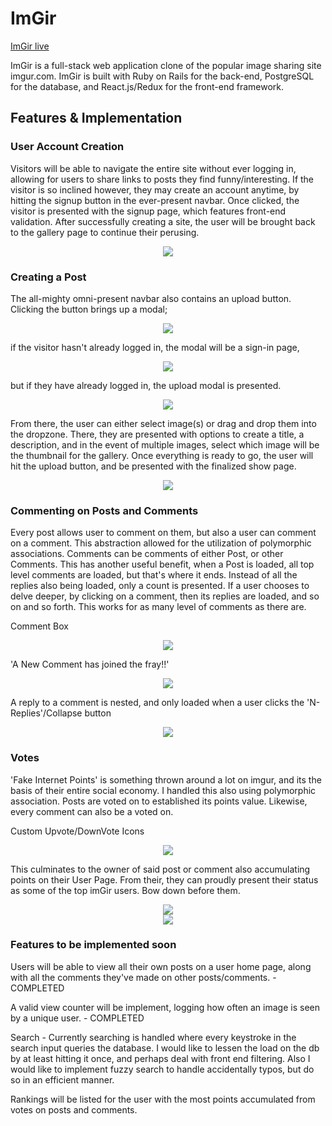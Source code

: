 # ImGir

[ImGir live](http://imgirrrrr.herokuapp.com/#/)

ImGir is a full-stack web application clone of the popular image sharing site imgur.com. ImGir is built with Ruby on Rails for the back-end, PostgreSQL for the database, and React.js/Redux for the front-end framework.

## Features & Implementation


### User Account Creation
  Visitors will be able to navigate the entire site without ever logging in, allowing for users to share links to posts they find funny/interesting. If the visitor is so inclined however, they may create an account anytime, by hitting the signup button in the ever-present navbar. Once clicked, the visitor is presented with the signup page, which features front-end validation. After successfully creating a site, the user will be brought back to the gallery page to continue their perusing.

  <div align='center'>
    <img src='app/assets/repo_images/Sign-In Page.png'/>
  </div>

### Creating a Post
  The all-mighty omni-present navbar also contains an upload button. Clicking the button brings up a modal;

  <div align='center'>
  <img src='app/assets/repo_images/new_post.png'/>
  </div>

  if the visitor hasn't already logged in, the modal will be a sign-in page,

  <div align='center'>
  <img src='app/assets/repo_images/sign_in_modal.png'/>
  </div>


  but if they have already logged in, the upload modal is presented.
 <div align='center'>
 <img src='app/assets/repo_images/upload_modal.png'/>
 </div>


 From there, the user can either select image(s) or drag and drop them into the dropzone. There, they are presented with options to create a title, a description, and in the event of multiple images, select which image will be the thumbnail for the gallery. Once everything is ready to go, the user will hit the upload button, and be presented with the finalized show page.


 <div align='center'>
 <img src='app/assets/repo_images/Image_show_page.png'/>
 </div>



### Commenting on Posts and Comments
  Every post allows user to comment on them, but also a user can comment on a comment. This abstraction allowed for the utilization of polymorphic associations. Comments can be comments of either Post, or other Comments. This has another useful benefit, when a Post is loaded, all top level comments are loaded, but that's where it ends. Instead of all the replies also being loaded, only a count is presented. If a user chooses to delve deeper, by clicking on a comment, then its replies are loaded, and so on and so forth. This works for as many level of comments as there are.

  Comment Box
  <div align='center'>
  <img src='app/assets/repo_images/New Comment.png'/>
  </div>

  'A New Comment has joined the fray!!'
  <div align='center'>
  <img src='app/assets/repo_images/Comment.png'/>
  </div>

  A reply to a comment is nested, and only loaded when a user clicks the 'N-Replies'/Collapse button
  <div align='center'>
  <img src='app/assets/repo_images/Comment-reply.png'/>
  </div>


### Votes
  'Fake Internet Points' is something thrown around a lot on imgur, and its the basis of their entire social economy. I handled this also using polymorphic association. Posts are voted on to established its points value. Likewise, every comment can also be a voted on.

  Custom Upvote/DownVote Icons
  <div align='center'>
  <img src='app/assets/repo_images/Upvote.png'/>
  </div>

  This culminates to the owner of said post or comment also accumulating points on their User Page. From their, they can proudly present their status as some of the top imGir users. Bow down before them.

  <div align='center'>
  <img src='app/assets/repo_images/User_Page_Column.png'/>
  </div>
  <div align='center'>
  <img src='app/assets/repo_images/Slide_Out_Menu.png'/>
  </div>


### Features to be implemented soon
Users will be able to view all their own posts on a user home page, along with all the comments they've made on other posts/comments. - COMPLETED

A valid view counter will be implement, logging how often an image is seen by a unique user. - COMPLETED

Search - Currently searching is handled where every keystroke in the search input queries the database. I would like to lessen the load on the db by at least hitting it
once, and perhaps deal with front end filtering. Also I would like to implement fuzzy search to handle accidentally typos, but do so in an efficient manner.

Rankings will be listed for the user with the most points accumulated from votes on posts and comments.
